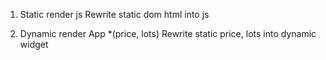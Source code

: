 1. Static render js
   Rewrite static dom html into js

2. Dynamic render App \*(price, lots)
   Rewrite static price, lots into dynamic widget

